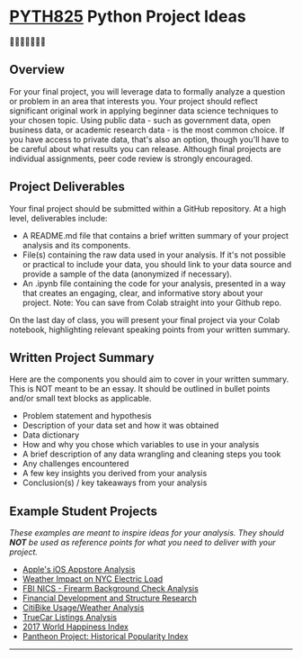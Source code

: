 # [PYTH825](https://git.generalassemb.ly/drodri13/pyt-825.github.io/) Python Project Ideas
🎉🎈🎂🍾🎊🍻💃 

## Overview
For your final project, you will leverage data to formally analyze a question or problem in an area that interests you. Your project should reflect significant original work in applying beginner data science techniques to your chosen topic. Using public data - such as government data, open business data, or academic research data - is the most common choice. If you have access to private data, that's also an option, though you'll have to be careful about what results you can release. Although final projects are individual assignments, peer code review is strongly encouraged.

## Project Deliverables
Your final project should be submitted within a GitHub repository. At a high level, deliverables include:

- A README.md file that contains a brief written summary of your project analysis and its components.
- File(s) containing the raw data used in your analysis. If it's not possible or practical to include your data, you should link to your data source and provide a sample of the data (anonymized if necessary).
- An .ipynb file containing the code for your analysis, presented in a way that creates an engaging, clear, and informative story about your project. Note: You can save from Colab straight into your Github repo. 

On the last day of class, you will present your final project via your Colab notebook, highlighting relevant speaking points from your written summary.

## Written Project Summary
Here are the components you should aim to cover in your written summary. This is NOT meant to be an essay. It should be outlined in bullet points and/or small text blocks as applicable.

- Problem statement and hypothesis
- Description of your data set and how it was obtained
- Data dictionary
- How and why you chose which variables to use in your analysis
- A brief description of any data wrangling and cleaning steps you took
- Any challenges encountered
- A few key insights you derived from your analysis
- Conclusion(s) / key takeaways from your analysis

## Example Student Projects
*These examples are meant to inspire ideas for your analysis. They should **NOT** be used as reference points for what you need to deliver with your project.*

- [Apple's iOS Appstore Analysis](https://github.com/mburschtin/GA-Python-/blob/master/Appstore_Final_Project.ipynb)
- [Weather Impact on NYC Electric Load](https://github.com/JPelaez91/GA_Final_Project/blob/master/NYC_Weather_Energy.ipynb)
- [FBI NICS - Firearm Background Check Analysis](https://github.com/nmosewe/FBI-NICS---Firearm-Background-Check-Analysis/blob/master/fbi-nics-background-check-analysis.ipynb)
- [Financial Development and Structure Research](https://github.com/RoyceKok211/Financial_Development_and_Structure_Research)
- [CitiBike Usage/Weather Analysis](https://github.com/vetteryadam2/Citibike_Weather)
- [TrueCar Listings Analysis](https://github.com/femi3000/TrueCar_Data/blob/master/Femi_Final_Project.ipynb)
- [2017 World Happiness Index](https://github.com/rforray/world_happiness_2017)
- [Pantheon Project: Historical Popularity Index](https://github.com/jeannkwonn/pantheon_project)


------------------

